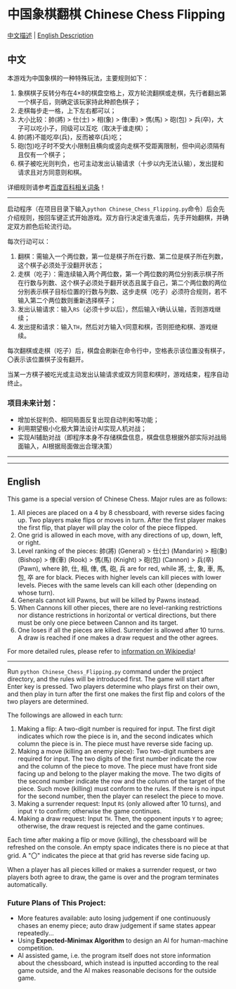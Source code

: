 # 中国象棋翻棋 Chinese Chess Flipping

[中文描述](README.md#https://github.com/Zhiyu-Lei/Chinese_Chess_Flipping#中文) | [English Description](https://github.com/Zhiyu-Lei/Chinese_Chess_Flipping#English)

## 中文
本游戏为中国象棋的一种特殊玩法，主要规则如下：
1. 象棋棋子反转分布在4×8的棋盘空格上，双方轮流翻棋或走棋，先行者翻出第一个棋子后，则确定该玩家持此种颜色棋子；
2. 走棋每步走一格，上下左右都可以；
3. 大小比较：帥(將) > 仕(士) > 相(象) > 俥(車) > 傌(馬) > 砲(包) > 兵(卒)，大子可以吃小子，同级可以互吃（取决于谁走棋）；
4. 帥(將)不能吃卒(兵)，反而被卒(兵)吃；
5. 砲(包)吃子时不受大小限制且横向或竖向走棋不受距离限制，但中间必须隔有且仅有一个棋子；
6. 棋子被吃光则判负，也可主动发出认输请求（十步以内无法认输），发出提和请求且对方同意则和棋。

详细规则请参考[百度百科相关词条](https://baike.baidu.com/item/%E6%9A%97%E6%A3%8B/3547791?fr=aladdin)！

---
启动程序（在项目目录下输入`python Chinese_Chess_Flipping.py`命令）后会先介绍规则，按回车键正式开始游戏。双方自行决定谁先谁后，先手开始翻棋，并确定双方颜色后轮流行动。

每次行动可以：
1. 翻棋：需输入一个两位数，第一位是棋子所在行数、第二位是棋子所在列数，这个棋子必须处于没翻开状态；
2. 走棋（吃子）：需连续输入两个两位数，第一个两位数的两位分别表示棋子所在行数与列数、这个棋子必须处于翻开状态且属于自己，第二个两位数的两位分别表示棋子目标位置的行数与列数、这步走棋（吃子）必须符合规则，若不输入第二个两位数则重新选择棋子；
3. 发出认输请求：输入`RS`（必须十步以后），然后输入`Y`确认认输，否则游戏继续；
4. 发出提和请求：输入`TH`，然后对方输入`Y`同意和棋，否则拒绝和棋、游戏继续。

每次翻棋或走棋（吃子）后，棋盘会刷新在命令行中，空格表示该位置没有棋子，〇表示该位置棋子没有翻开。

当某一方棋子被吃光或主动发出认输请求或双方同意和棋时，游戏结束，程序自动终止。

### 项目未来计划：
+ 增加长捉判负、相同局面反复出现自动判和等功能；
+ 利用期望极小化极大算法设计AI实现人机对战；
+ 实现AI辅助对战（即程序本身不存储棋盘信息，棋盘信息根据外部实际对战局面输入，AI根据局面做出合理决策）

---
---
## English
This game is a special version of Chinese Chess. Major rules are as follows:
1. All pieces are placed on a 4 by 8 chessboard, with reverse sides facing up. Two players make flips or moves in turn. After the first player makes the first flip, that player will play the color of the piece flipped.
2. One grid is allowed in each move, with any directions of up, down, left, or right.
3. Level ranking of the pieces: 帥(將) (General) > 仕(士) (Mandarin) > 相(象) (Bishop) > 俥(車) (Rook) > 傌(馬) (Knight) > 砲(包) (Cannon) > 兵(卒) (Pawn), where 帥, 仕, 相, 俥, 傌, 砲, 兵 are for red, while 將, 士, 象, 車, 馬, 包, 卒 are for black. Pieces with higher levels can kill pieces with lower levels. Pieces with the same levels can kill each other (depending on whose turn).
4. Generals cannot kill Pawns, but will be killed by Pawns instead.
5. When Cannons kill other pieces, there are no level-ranking restrictions nor distance restrictions in horizontal or vertical directions, but there must be only one piece between Cannon and its target.
6. One loses if all the pieces are killed. Surrender is allowed after 10 turns. A draw is reached if one makes a draw request and the other agrees.

For more detailed rules, please refer to [information on Wikipedia](https://en.wikipedia.org/wiki/Banqi)!

---
Run `python Chinese_Chess_Flipping.py` command under the project directory, and the rules will be introduced first. The game will start after Enter key is pressed. Two players determine who plays first on their own, and then play in turn after the first one makes the first flip and colors of the two players are determined.

The followings are allowed in each turn:
1. Making a flip: A two-digit number is required for input. The first digit indicates which row the piece is in, and the second indicates which column the piece is in. The piece must have reverse side facing up.
2. Making a move (killing an enemy piece): Two two-digit numbers are required for input. The two digits of the first number indicate the row and the column of the piece to move. The piece must have front side facing up and belong to the player making the move. The two digits of the second number indicate the row and the column of the target of the piece. Such move (killing) must conform to the rules. If there is no input for the second number, then the player can reselect the piece to move.
3. Making a surrender request: Input `RS` (only allowed after 10 turns), and input `Y` to confirm; otherwise the game continues.
4. Making a draw request: Input `TH`. Then, the opponent inputs `Y` to agree; otherwise, the draw request is rejected and the game continues.

Each time after making a flip or move (killing), the chessboard will be refreshed on the console. An empty space indicates there is no piece at that grid. A "〇" indicates the piece at that grid has reverse side facing up.

When a player has all pieces killed or makes a surrender request, or two players both agree to draw, the game is over and the program terminates automatically.

### Future Plans of This Project:
+ More features available: auto losing judgement if one continuously chases an enemy piece; auto draw judgement if same states appear repeatedly...
+ Using __Expected-Minimax Algorithm__ to design an AI for human-machine competition.
+ AI assisted game, i.e. the program itself does not store information about the chessboard, which instead is inputted according to the real game outside, and the AI makes reasonable decisons for the outside game.
